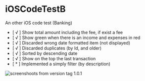 # iOSCodeTestB
An other iOS code test (Banking)

 - [ √ ] Show total amount including the fee, if exist a fee
 - [ √ ] Show green when there is an income and expenses in red
 - [ √ ] Discarded wrong date formatted item (not displayed)
 - [ √ ] Discarded duplicates (by Id, and older)
 - [ √ ] Sorted by descending date
 - [ √ ] Show on the top the last transaction
 - [ * ] Implemented a simply filter (by description)

![screenshoots from version tag 1.0.1](https://github.com/ssuperw/iOSCodeTestB/blob/master/readme-img/iOSCodeTestB-cap-101.jpg)
<!--stackedit_data:
eyJoaXN0b3J5IjpbLTYwMDUyNTAyM119
-->